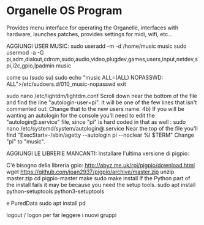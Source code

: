 # Organelle OS Program

Provides menu interface for operating the Organelle, interfaces with hardware, launches patches, provides settings for midi, wifi, etc...

AGGIUNGI USER MUSIC:
sudo useradd -m -d /home/music music
sudo usermod -a -G pi,adm,dialout,cdrom,sudo,audio,video,plugdev,games,users,input,netdev,spi,i2c,gpio,lpadmin music

come su (sudo su)
sudo echo "music ALL=(ALL) NOPASSWD: ALL">/etc/sudoers.d/010_music-nopasswd
exit

sudo nano /etc/lightdm/lightdm.conf
Scroll down near the bottom of the file and find the line "autologin-user=pi". It will be one of the
few lines that isn't commented out. Change that to the new users name.
4b) If you will be wanting an autologin for the console you'll need to edit the "autologin@.service" 
file, since "pi" is hard coded in that as well :
sudo nano /etc/systemd/system/autologin@.service
Near the top of the file you'll find "ExecStart=-/sbin/agetty --autologin pi --noclear %I $TERM"
Change "pi" to "music".

AGGIUNGI LE LIBRERIE MANCANTI:
Installare l'ultima versione di pigpio:

C'è bisogno della libreria gpio:
    http://abyz.me.uk/rpi/pigpio/download.html
    wget https://github.com/joan2937/pigpio/archive/master.zip
    unzip master.zip
    cd pigpio-master
    make
    sudo make install
    If the Python part of the install fails it may be because you need the setup tools.
    sudo apt install python-setuptools python3-setuptools

e PuredData
sudo apt install pd 


logout / logon per far leggere i nuovi gruppi


